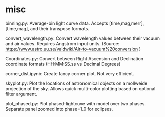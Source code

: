 # misc
binning.py: Average-bin light curve data. Accepts [time,mag,merr], [time,mag], and their transpose formats.

convert_wavelength.py: Convert wavelength values between their vacuum and air values. Requires Angstrom input units.
                       (Source: https://www.astro.uu.se/valdwiki/Air-to-vacuum%20conversion )

Coordinates.py: Convert between Right Ascension and Declination coordinate formats (HH:MM:SS.ss vs Decimal Degrees)

corner_dist.ipynb: Create fancy corner plot. Not very efficient.

skyplot.py: Plot the locations of astronomical objects on a mollweide projection of the sky. Allows quick multi-color plotting based on optional 
filter argument.

plot_phased.py: Plot phased-lightcuve with model over two phases. Separate panel zoomed into phase=1.0 for eclipses.
